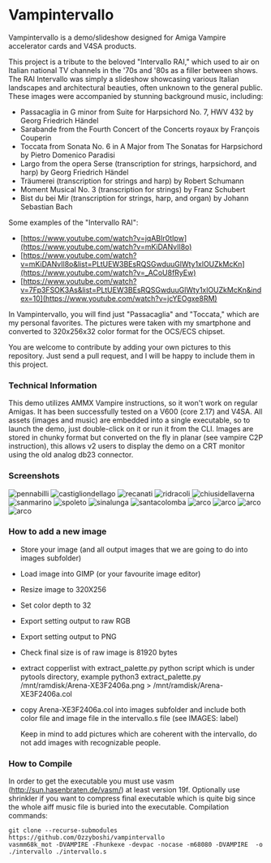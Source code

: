 # Vampintervallo
Vampintervallo is a demo/slideshow designed for Amiga Vampire accelerator cards and V4SA products.

This project is a tribute to the beloved "Intervallo RAI," which used to air on Italian national TV channels in the '70s and '80s as a filler between shows.
The RAI Intervallo was simply a slideshow showcasing various Italian landscapes and architectural beauties, often unknown to the general public.
These images were accompanied by stunning background music, including:

- Passacaglia in G minor from Suite for Harpsichord No. 7, HWV 432 by Georg Friedrich Händel
- Sarabande from the Fourth Concert of the Concerts royaux by François Couperin
- Toccata from Sonata No. 6 in A Major from The Sonatas for Harpsichord by Pietro Domenico Paradisi
- Largo from the opera Serse (transcription for strings, harpsichord, and harp) by Georg Friedrich Händel
- Träumerei (transcription for strings and harp) by Robert Schumann
- Moment Musical No. 3 (transcription for strings) by Franz Schubert
- Bist du bei Mir (transcription for strings, harp, and organ) by Johann Sebastian Bach


Some examples of the "Intervallo RAI":
  - [https://www.youtube.com/watch?v=jqABIr0tIpw](https://www.youtube.com/watch?v=mKiDANvIl8o)
  - [https://www.youtube.com/watch?v=mKiDANvIl8o&list=PLtUEW3BEsRQSGwduuGlWty1xlOUZkMcKn](https://www.youtube.com/watch?v=_ACoU8fRyEw)
  - [https://www.youtube.com/watch?v=7Fp3FSOK3As&list=PLtUEW3BEsRQSGwduuGlWty1xlOUZkMcKn&index=10](https://www.youtube.com/watch?v=jcYEOgxe8RM)

In Vampintervallo, you will find just "Passacaglia" and "Toccata," which are my personal favorites. The pictures were taken with my smartphone and converted to 320x256x32 color format for the OCS/ECS chipset.

You are welcome to contribute by adding your own pictures to this repository. Just send a pull request, and I will be happy to include them in this project.

### Technical Information
This demo utilizes AMMX Vampire instructions, so it won't work on regular Amigas. It has been successfully tested on a V600 (core 2.17) and V4SA.
All assets (images and music) are embedded into a single executable, so to launch the demo, just double-click on it or run it from the CLI.
Images are stored in chunky format but converted on the fly in planar (see vampire C2P instruction), this allows v2 users to display the demo on a CRT monitor using the old analog db23 connector.

### Screenshots
![pennabilli](images/pennabilli.png)
![castigliondellago](images/castigliondellago.png)
![recanati](images/recanati.png)
![ridracoli](images/ridracoli.png)
![chiusidellaverna](images/chiusidellaverna.png)
![sanmarino](images/sanmarino.png)
![spoleto](images/spoleto.png)
![sinalunga](images/sinalunga.png)
![santacolomba](images/santacolomba.png)
![arco](images/arco.png)
![arco](limonesulgarda/limonesulgarda.png)
![arco](malecesine/malcesine.png)
![arco](rivadelgarda/rivadelgarda.png)

### How to add a new image
- Store your image (and all output images that we are going to do into images subfolder)
- Load image into GIMP (or your favourite image editor)
- Resize image to 320X256
- Set color depth to 32
- Export setting output to raw RGB
- Export setting output to PNG
- Check final size is of raw image is 81920 bytes
- extract copperlist with extract_palette.py python script which is under pytools directory, example python3 extract_palette.py /mnt/ramdisk/Arena-XE3F2406a.png > /mnt/ramdisk/Arena-XE3F2406a.col
- copy Arena-XE3F2406a.col into images subfolder and include both color file and image file in the intervallo.s file (see IMAGES: label)

  Keep in mind to add pictures which are coherent with the intervallo, do not add images with recognizable people.

### How to Compile
In order to get the executable you must use vasm (http://sun.hasenbraten.de/vasm/) at least version 19f.
Optionally use shrinkler if you want to compress final executable which is quite big since the whole aiff music file is buried into the executable.
Compilation commands:
```
git clone --recurse-submodules https://github.com/Ozzyboshi/vampintervallo
vasmm68k_mot -DVAMPIRE -Fhunkexe -devpac -nocase -m68080 -DVAMPIRE  -o ./intervallo ./intervallo.s
```
